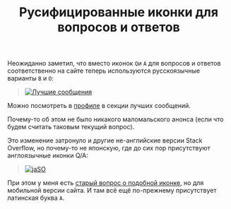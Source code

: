 ﻿---
title: "Русифицированные иконки для вопросов и ответов"
se.owner.user_id: 176217
se.owner.display_name: "αλεχολυτ"
se.owner.link: "https://ru.meta.stackoverflow.com/users/176217/%ce%b1%ce%bb%ce%b5%cf%87%ce%bf%ce%bb%cf%85%cf%84"
se.link: "https://ru.meta.stackoverflow.com/questions/11000/%d0%a0%d1%83%d1%81%d0%b8%d1%84%d0%b8%d1%86%d0%b8%d1%80%d0%be%d0%b2%d0%b0%d0%bd%d0%bd%d1%8b%d0%b5-%d0%b8%d0%ba%d0%be%d0%bd%d0%ba%d0%b8-%d0%b4%d0%bb%d1%8f-%d0%b2%d0%be%d0%bf%d1%80%d0%be%d1%81%d0%be%d0%b2-%d0%b8-%d0%be%d1%82%d0%b2%d0%b5%d1%82%d0%be%d0%b2"
se.question_id: 11000
se.post_type: question
---
<p>Неожиданно заметил, что вместо иконок <code>Q</code>и <code>A</code> для вопросов и ответов соответственно на сайте теперь используются русскоязычные варианты <code>В</code> и <code>О</code>:</p>
<blockquote>
<p><a href="https://i.stack.imgur.com/Z7hgZ.png" rel="nofollow noreferrer"><img src="https://i.stack.imgur.com/Z7hgZ.png" alt="Лучшие сообщения" /></a></p>
</blockquote>
<p>Можно посмотреть в <a href="https://ru.meta.stackoverflow.com/users/176217/?tab=profile">профиле</a> в секции лучших сообщений.</p>
<p>Почему-то об этом не было никакого маломальского анонса (если что будем считать таковым текущий вопрос).</p>
<p>Это изменение затронуло и другие не-английские версии Stack Overflow, но почему-то не японскую, где до сих пор присутствуют англоязычные иконки Q/A:</p>
<blockquote>
<p><a href="https://i.stack.imgur.com/xlXA9.png" rel="nofollow noreferrer"><img src="https://i.stack.imgur.com/xlXA9.png" alt="jaSO" /></a></p>
</blockquote>
<p>При этом у меня есть <a href="https://ru.meta.stackoverflow.com/q/3949/176217">старый вопрос о подобной иконке</a>, но для мобильной версии сайта. И там всё ещё по-прежнему присутствует латинская буква <code>A</code>.</p>
